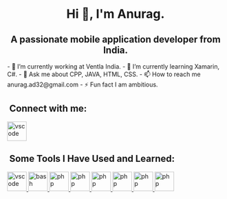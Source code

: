 <div align="center"> 
<h1> Hi 👋, I'm Anurag.<//h1>
</div>
<div align="center"> 
  <h2>A passionate mobile application developer from India.</h2>
</div>
- 🔭 I’m currently working at Ventla India.
- 🌱 I’m currently learning Xamarin, C#.
- 💬 Ask me about CPP, JAVA, HTML, CSS.
- 📫 How to reach me anurag.ad32@gmail.com
- ⚡ Fun fact I am ambitious.

<h2>&nbsp;Connect with me:</h2>
<p align="left">
  <a href="https://www.linkedin.com/in/anuragdhiman74/" target="_blank">
   <img src="https://cdns.iconmonstr.com/wp-content/releases/preview/2012/240/iconmonstr-linkedin-2.png" alt="vscode" width="45" height="45"/>
  </a>
</p>

<h2>&nbsp;Some Tools I Have Used and Learned:</h2>
<p align="left">
  <a href="https://visualstudio.microsoft.com/" target="_blank">
   <img src="https://cdn.jsdelivr.net/gh/devicons/devicon/icons/vscode/vscode-original.svg" alt="vscode" width="45" height="45"/>
  </a>
  <a href="https://developer.android.com/" target="_blank">
   <img src="https://upload.wikimedia.org/wikipedia/commons/9/95/Android_Studio_Icon_3.6.svg" alt="bash" width="45" height="45"/>
  </a>
  <a href="https://firebase.google.com/?gclid=Cj0KCQjwnP-ZBhDiARIsAH3FSRfsMuCJHi8Yqy8gz4wA2PJpNj-IU2fdjdbbRAAciA9aIDdw11cvDkcaAlzaEALw_wcB&gclsrc=aw.ds" target="_blank">
   <img src="https://firebase.google.com/static/downloads/brand-guidelines/SVG/logo-logomark.svg" alt="php" width="45" height="45"/>
  </a>
  <a href="https://www.w3schools.com/java/" target="_blank">
   <img src="https://www.svgrepo.com/show/43101/java.svg" alt="php" width="45" height="45"/>
  </a>
  <a href="https://www.w3schools.com/cpp/default.asp" target="_blank">
   <img src="https://upload.wikimedia.org/wikipedia/commons/1/18/ISO_C%2B%2B_Logo.svg" alt="php" width="45" height="45"/>
  </a> 
  <a href="https://www.w3schools.com/cs/index.php" target="_blank">
   <img src="https://cdn.worldvectorlogo.com/logos/c--4.svg" alt="php" width="45" height="45"/>
  </a>  
   <a href="https://www.w3schools.com/html/default.asp" target="_blank">
    <img src="https://upload.wikimedia.org/wikipedia/commons/6/61/HTML5_logo_and_wordmark.svg" alt="php" width="45" height="45"/>
   </a>
  <a href="https://www.w3schools.com/css/default.asp" target="_blank">
   <img src="https://upload.wikimedia.org/wikipedia/commons/d/d5/CSS3_logo_and_wordmark.svg" alt="php" width="45" height="45"/>
  </a>
</p>
